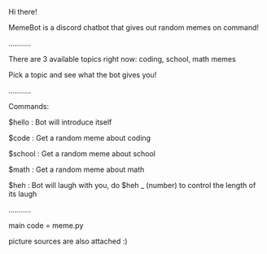 Hi there!

MemeBot is a discord chatbot that gives out random memes on command!

...........

There are 3 available topics right now: coding, school, math memes

Pick a topic and see what the bot gives you!

...........

Commands:

$hello : Bot will introduce itself

$code : Get a random meme about coding

$school : Get a random meme about school

$math : Get a random meme about math

$heh : Bot will laugh with you, do $heh _ (number) to control the length of its laugh

...........

main code = meme.py

picture sources are also attached :)
